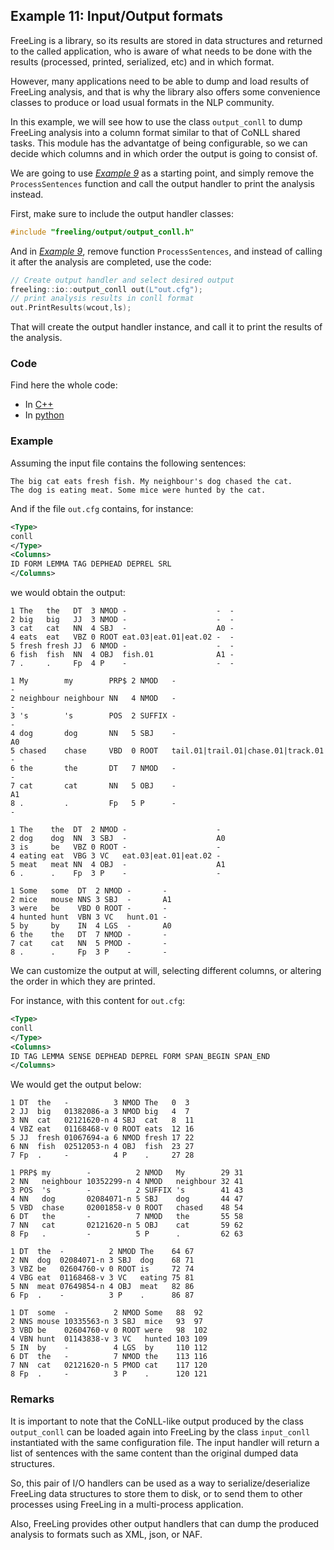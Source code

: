 
## Example 11: Input/Output formats

FreeLing is a library, so its results are stored in data structures and returned to the called application, who is aware of what needs to be done with the results (processed, printed, serialized, etc) and in which format.

However, many applications need to be able to dump and load results of FreeLing analysis, and that is why the library also offers some convenience classes to produce or load usual formats in the NLP community.

In this example, we will see how to use the class `output_conll` to dump FreeLing analysis into a column format similar to that of CoNLL shared tasks.
This module has the advantatge of being configurable, so we can decide which columns and in which order the output is going to consist of.

We are going to use [*Example 9*](example09.md) as a starting point, and simply remove the `ProcessSentences` function and call the output handler to print the analysis instead. 

First, make sure to include the output handler classes:
```C++
#include "freeling/output/output_conll.h"
```

And in [*Example 9*](example09.md), remove function `ProcessSentences`, and instead of calling it after the analysis are completed, use the code:
```C++
// Create output handler and select desired output
freeling::io::output_conll out(L"out.cfg");
// print analysis results in conll format
out.PrintResults(wcout,ls);
```

That will create the output handler instance, and call it to print the results of the analysis.


### Code

Find here the whole code:
  - In [C++](code/example11.cc.md)
  - In [python](code/example11.py.md)


### Example

Assuming the input file contains the following sentences:

    The big cat eats fresh fish. My neighbour's dog chased the cat.
    The dog is eating meat. Some mice were hunted by the cat.

And if the file `out.cfg` contains, for instance:
```XML
<Type>
conll
</Type>
<Columns>
ID FORM LEMMA TAG DEPHEAD DEPREL SRL
</Columns>
```

we would obtain the output:
```
1 The   the   DT  3 NMOD -                    -  -
2 big   big   JJ  3 NMOD -                    -  -
3 cat   cat   NN  4 SBJ  -                    A0 -
4 eats  eat   VBZ 0 ROOT eat.03|eat.01|eat.02 -  -
5 fresh fresh JJ  6 NMOD -                    -  -
6 fish  fish  NN  4 OBJ  fish.01              A1 -
7 .     .     Fp  4 P    -                    -  -

1 My        my        PRP$ 2 NMOD   -                                  -
2 neighbour neighbour NN   4 NMOD   -                                  -
3 's        's        POS  2 SUFFIX -                                  -
4 dog       dog       NN   5 SBJ    -                                  A0
5 chased    chase     VBD  0 ROOT   tail.01|trail.01|chase.01|track.01 -
6 the       the       DT   7 NMOD   -                                  -
7 cat       cat       NN   5 OBJ    -                                  A1
8 .         .         Fp   5 P      -                                  -

1 The    the  DT  2 NMOD -                    -
2 dog    dog  NN  3 SBJ  -                    A0
3 is     be   VBZ 0 ROOT -                    -
4 eating eat  VBG 3 VC   eat.03|eat.01|eat.02 -
5 meat   meat NN  4 OBJ  -                    A1
6 .      .    Fp  3 P    -                    -

1 Some   some  DT  2 NMOD -       -
2 mice   mouse NNS 3 SBJ  -       A1
3 were   be    VBD 0 ROOT -       -
4 hunted hunt  VBN 3 VC   hunt.01 -
5 by     by    IN  4 LGS  -       A0
6 the    the   DT  7 NMOD -       -
7 cat    cat   NN  5 PMOD -       -
8 .      .     Fp  3 P    -       -

```

We can customize the output at will, selecting different columns, or altering the order in which they are printed.

For instance, with this content for `out.cfg`:
```XML
<Type>
conll
</Type>
<Columns>
ID TAG LEMMA SENSE DEPHEAD DEPREL FORM SPAN_BEGIN SPAN_END
</Columns>
```

We would get the output below:
```
1 DT  the   -          3 NMOD The   0  3
2 JJ  big   01382086-a 3 NMOD big   4  7
3 NN  cat   02121620-n 4 SBJ  cat   8  11
4 VBZ eat   01168468-v 0 ROOT eats  12 16
5 JJ  fresh 01067694-a 6 NMOD fresh 17 22
6 NN  fish  02512053-n 4 OBJ  fish  23 27
7 Fp  .     -          4 P    .     27 28

1 PRP$ my        -          2 NMOD   My        29 31
2 NN   neighbour 10352299-n 4 NMOD   neighbour 32 41
3 POS  's        -          2 SUFFIX 's        41 43
4 NN   dog       02084071-n 5 SBJ    dog       44 47
5 VBD  chase     02001858-v 0 ROOT   chased    48 54
6 DT   the       -          7 NMOD   the       55 58
7 NN   cat       02121620-n 5 OBJ    cat       59 62
8 Fp   .         -          5 P      .         62 63

1 DT  the  -          2 NMOD The    64 67
2 NN  dog  02084071-n 3 SBJ  dog    68 71
3 VBZ be   02604760-v 0 ROOT is     72 74
4 VBG eat  01168468-v 3 VC   eating 75 81
5 NN  meat 07649854-n 4 OBJ  meat   82 86
6 Fp  .    -          3 P    .      86 87

1 DT  some  -          2 NMOD Some   88  92
2 NNS mouse 10335563-n 3 SBJ  mice   93  97
3 VBD be    02604760-v 0 ROOT were   98  102
4 VBN hunt  01143838-v 3 VC   hunted 103 109
5 IN  by    -          4 LGS  by     110 112
6 DT  the   -          7 NMOD the    113 116
7 NN  cat   02121620-n 5 PMOD cat    117 120
8 Fp  .     -          3 P    .      120 121

```

### Remarks

It is important to note that the CoNLL-like output produced by the class `output_conll` can be loaded again into FreeLing by the class `input_conll` instantiated with the same configuration file. The input handler will return a list of sentences with the same content than the original dumped data structures. 

So, this pair of I/O handlers can be used as a way to serialize/deserialize FreeLing data structures to store them to disk, or to send them to other processes using FreeLing in a multi-process application. 

Also, FreeLing provides other output handlers that can dump the produced analysis to formats such as XML, json, or NAF.
